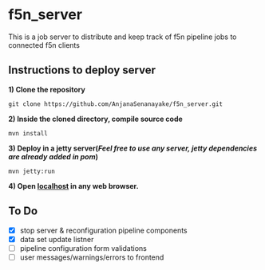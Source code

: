 # f5n_server
This is a job server to distribute and keep track of f5n pipeline jobs to connected f5n clients

## Instructions to deploy server

**1) Clone the repository**

`git clone https://github.com/AnjanaSenanayake/f5n_server.git`

**2) Inside the cloned directory, compile source code**

`mvn install`

**3) Deploy in a jetty server(*Feel free to use any server, jetty dependencies are already added in pom*)**

`mvn jetty:run`

**4) Open [localhost](http://localhost:8080/) in any web browser.**

## To Do
- [x] stop server & reconfiguration pipeline components
- [x] data set update listner
- [ ] pipeline configuration form validations
- [ ] user messages/warnings/errors to frontend
